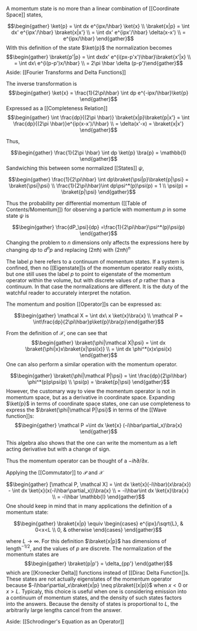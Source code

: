 A momentum state is no more than a linear combination of [[Coordinate Space]] states, 

$$\begin{gather} \ket{p} = \int dx e^{ipx/\hbar} \ket{x} \\ \braket{x|p} = \int dx' e^{ipx'/\hbar} \braket{x|x'} \\ = \int dx' e^{ipx'/\hbar} \delta(x-x') \\ = e^{ipx/\hbar} \end{gather}$$
With this definition of the state $\ket{p}$ the normalization becomes
$$\begin{gather} \braket{p'|p} = \int dxdx' e^{i(px-p'x')\hbar}\braket{x'|x} \\ = \int dx\ e^{i(p-p')x/\hbar} \\ = 2\pi \hbar \delta (p-p')\end{gather}$$
Aside: [[Fourier Transforms and Delta Functions]]

The inverse transformation is $$\begin{gather} \ket{x} = \frac{1}{2\pi\hbar} \int dp e^{-ipx/\hbar}\ket{p} \end{gather}$$
Expressed as a [[Completeness Relation]] 
$$\begin{gather} \int \frac{dp}{(2\pi \hbar)} \braket{x|p}\braket{p|x'} = \int \frac{dp}{(2\pi \hbar)}e^{ip(x-x')/\hbar} \\ = \delta(x'-x) = \braket{x|x'} \end{gather}$$

Thus, 

$$\begin{gather} \frac{1}{2\pi \hbar} \int dp \ket{p} \bra{p} = \mathbb{I} \end{gather}$$
Sandwiching this between some normalized [[States]] $\psi$,

$$\begin{gather} \frac{1}{2\pi\hbar} \int dp\braket{\psi|p}\braket{p|\psi} = \braket{\psi|\psi} \\ \frac{1}{2\pi\hbar}\int dp\psi^*(p)\psi(p) = 1 \\ \psi(p) = \braket{p|\psi} \end{gather}$$

Thus the probability per differential momentum ([[Table of Contents/Momentum]]) for observing a particle with momentum $p$ in some state $\psi$ is 

$$\begin{gather} \frac{dP_\psi}{dp} =\frac{1}{2\pi\hbar}\psi^*(p)\psi(p) \end{gather}$$
Changing the problem to $n$ dimensions only affects the expressions here by changing $dp$ to $d^np$ and replacing $(2\pi\hbar)$ with $(2\pi\hbar)^n$ 

The label $p$ here refers to a continuum of momentum states. If a system is confined, then no [[Eigenstate]]s of the momentum operator really exists, but one still uses the label $p$ to point to eigenstate of the momentum operator within the volume, but with discrete values of $p$ rather than a continuum. In that case the normalizations are different. It is the duty of the watchful reader to accurately interpret the notation. 

The momentum and position [[Operator]]s can be expressed as:

$$\begin{gather} \mathcal X = \int dx\ x \ket{x}\bra{x}  \\ \mathcal P = \int\frac{dp}{2\pi\hbar}p\ket{p}\bra{p}\end{gather}$$

From the definition of $\mathcal X$, one can see that
$$\begin{gather} \braket{\phi|\mathcal X|\psi} = \int dx \braket{\phi|x}x\braket{x|\psi(x)} \\ = \int dx \phi^*(x)x\psi(x) \end{gather}$$
One can also perform a similar operation with the momentum operator. 

$$\begin{gather} \braket{\phi|\mathcal P|\psi} = \int \frac{dp}{2\pi\hbar} \phi^*(p)p\psi(p) \\ \psi(p) = \braket{p|\psi}  \end{gather}$$
However, the customary way to view the momentum operator is not in momentum space, but as a derivative in coordinate space. Expanding $\ket{p}$ in terms of coordinate space states, one can use completeness to express the $\braket{\phi|\mathcal P|\psi}$ in terms of the [[Wave function]]s: 
$$\begin{gather} \mathcal P =\int dx \ket{x} (-i\hbar\partial_x)\bra{x} \end{gather}$$

This algebra also shows that the one can write the momentum as a left acting derivative but with a change of sign. 

Thus the momentum operator can be thought of a $-i\hbar\partial/\partial x$. 

Applying the [[Commutator]] to $\mathcal P$ and $\mathcal X$ 

$$\begin{gather} [\mathcal P, \mathcal X] = \int dx \ket{x}(-i\hbar)(x\bra{x}) - \int dx \ket{x}(x(-i\hbar\partial_x))\bra{x} \\ = -i\hbar\int dx \ket{x}\bra{x} \\ = -i\hbar \mathbb{I} \end{gather}$$
One should keep in mind that in many applications the definition of a momentum state: 

$$\begin{gather} \braket{x|p} \equiv \begin{cases} e^{ipx}/\sqrt{L}, & 0<x<L \\ 0, & otherwise \end{cases} \end{gather}$$

where $L\to \infty$. For this definition $\braket{x|p}$ has dimensions of length$^{-1/2}$, and the values of $p$ are discrete. The normalization of the momentum states are 
$$\begin{gather} \braket{p|p'} = \delta_{pp'} \end{gather}$$
which are [[Kronecker Delta]] functions instead of [[Dirac Delta Function]]s. These states are not actually eigenstates of the momentum operator because $-i\hbar\partial_x\braket{x|p} \neq p\braket{(x|p)}$ when $x < 0$ or $x > L$. Typicaly, this choice is useful when one is considering emission into a continuum of momentum states, and the density of such states factors into the answers. Because the density of states is proportional to $L$, the arbitrarily large lengths cancel from the answer.

Aside: [[Schrodinger's Equation as an Operator]]

